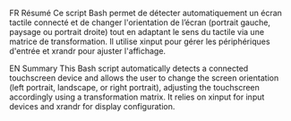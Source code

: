 FR Résumé
Ce script Bash permet de détecter automatiquement un écran tactile connecté et de changer l'orientation de l’écran (portrait gauche, paysage ou portrait droite) tout en adaptant le sens du tactile via une matrice de transformation. 
Il utilise xinput pour gérer les périphériques d'entrée et xrandr pour ajuster l'affichage.

EN Summary
This Bash script automatically detects a connected touchscreen device and allows the user to change the screen orientation (left portrait, landscape, or right portrait), adjusting the touchscreen accordingly using a transformation matrix.
It relies on xinput for input devices and xrandr for display configuration.
